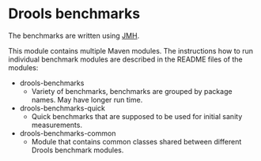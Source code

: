 Drools benchmarks
==========================

The benchmarks are written using [JMH](http://openjdk.java.net/projects/code-tools/jmh/).

This module contains multiple Maven modules. The instructions how to run individual benchmark modules are described in the README files of the modules:
- drools-benchmarks
  - Variety of benchmarks, benchmarks are grouped by package names. May have longer run time.  
- drools-benchmarks-quick
  - Quick benchmarks that are supposed to be used for initial sanity measurements. 
- drools-benchmarks-common
  - Module that contains common classes shared between different Drools benchmark modules. 


  

